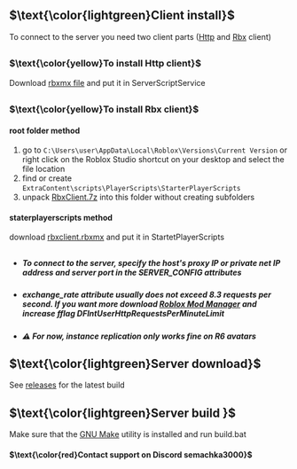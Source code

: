 ## $\text{\color{lightgreen}Client install}$
To connect to the server you need two client parts ([Http](https://github.com/semachkin/SemenNet/tree/master?tab=readme-ov-file#textcoloryellowto-install-http-client) and [Rbx](https://github.com/semachkin/SemenNet/tree/master?tab=readme-ov-file#textcoloryellowto-install-rbx-client) client)
##
### $\text{\color{yellow}To install Http client}$
Download [rbxmx file](https://github.com/semachkin/SemenNet/releases/download/HttpClient/httpclient.rbxmx) and put it in ServerScriptService
##
### $\text{\color{yellow}To install Rbx client}$
#### root folder method
1. go to `C:\Users\user\AppData\Local\Roblox\Versions\Current Version` or right click on the Roblox Studio shortcut on your desktop and select the file location
2. find or create `ExtraContent\scripts\PlayerScripts\StarterPlayerScripts`
3. unpack [RbxClient.7z](https://github.com/semachkin/SemenNet/releases/download/RbxClient/RbxClient.7z) into this folder without creating subfolders
#### staterplayerscripts method
download [rbxclient.rbxmx](https://github.com/semachkin/SemenNet/releases/download/RbxClient/rbxclient.rbxmx) and put it in StartetPlayerScripts
##
 - ##### To connect to the server, specify the host's proxy IP or private net IP address and server port in the SERVER_CONFIG attributes
 - ##### exchange_rate attribute usually does not exceed 8.3 requests per second. If you want more download [Roblox Mod Manager](https://github.com/MaximumADHD/Roblox-Studio-Mod-Manager) and increase fflag DFIntUserHttpRequestsPerMinuteLimit
- ##### ⚠️ For now, instance replication only works fine on R6 avatars
## $\text{\color{lightgreen}Server download}$
See [releases](https://github.com/semachkin/HttpRobloxServer/releases/tag/Server) for the latest build

## $\text{\color{lightgreen}Server build }$
Make sure that the [GNU Make](https://www.gnu.org/software/make/) utility is installed and run build.bat

#### $\text{\color{red}Contact support on Discord semachka3000}$
